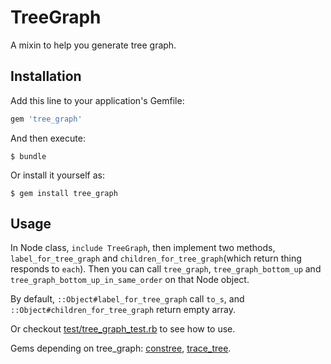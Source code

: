 # TreeGraph

A mixin to help you generate tree graph.

## Installation

Add this line to your application's Gemfile:

```ruby
gem 'tree_graph'
```

And then execute:

    $ bundle

Or install it yourself as:

    $ gem install tree_graph

## Usage

In Node class, `include TreeGraph`, then implement two methods, `label_for_tree_graph` and `children_for_tree_graph`(which return thing responds to `each`). Then you can call `tree_graph`, `tree_graph_bottom_up` and `tree_graph_bottom_up_in_same_order` on that Node object.

By default, `::Object#label_for_tree_graph` call `to_s`, and `::Object#children_for_tree_graph` return empty array.

Or checkout [test/tree_graph_test.rb](https://github.com/turnon/tree_graph/blob/master/test/tree_graph_test.rb) to see how to use.

Gems depending on tree_graph: [constree](https://github.com/turnon/constree), [trace_tree](https://github.com/turnon/trace_tree).

